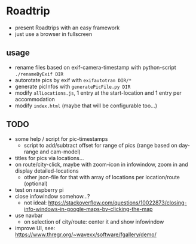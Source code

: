 # Roadtrip
- present Roadtrips with an easy framework
- just use a browser in fullscreen


## usage
- rename files based on exif-camera-timestamp with python-script `./renameByExif DIR`
- autorotate pics by exif with `exifautotran DIR/*`
- generate picInfos with `generatePicFile.py DIR`
- modify `allLocations.js`, 1 entry at the start-location and 1 entry per accommodation
- modify `index.html` (maybe that will be configurable too...)

## TODO
- some help / script for pic-timestamps
	- script to add/subtract offset for range of pics (range based on day-range and cam-model)
- titles for pics via locations...
- on route/city-click, maybe with zoom-icon in infowindow, zoom in and display detailed-locations
	- other json-file for that with array of locations per location/route (optional)
- test on raspberry pi
- close infowindow somehow...? 
	- not ideal: https://stackoverflow.com/questions/10022873/closing-info-windows-in-google-maps-by-clicking-the-map
- use navbar
	- on selection of city/route: center it and show infowindow
- improve UI, see: https://www.thregr.org/~wavexx/software/fgallery/demo/

